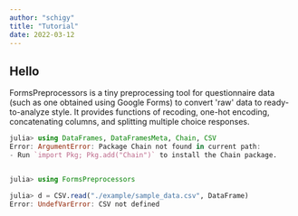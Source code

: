 ```yaml
---
author: "schigy"
title: "Tutorial"
date: 2022-03-12
---
```



## Hello

FormsPreprocessors is a tiny preprocessing tool for questionnaire data (such as one obtained using 
Google Forms) to convert 'raw' data to ready-to-analyze style.
It provides functions of recoding, one-hot encoding, concatenating columns, and splitting multiple 
choice responses.

```julia
julia> using DataFrames, DataFramesMeta, Chain, CSV
Error: ArgumentError: Package Chain not found in current path:
- Run `import Pkg; Pkg.add("Chain")` to install the Chain package.


julia> using FormsPreprocessors

julia> d = CSV.read("./example/sample_data.csv", DataFrame)
Error: UndefVarError: CSV not defined
```
